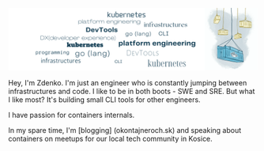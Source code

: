 ![banner](banner.png)

Hey, I'm Zdenko. I'm just an engineer who is constantly jumping between infrastructures and code. I like to be in both boots - SWE and SRE. But what I like most? It's building small CLI tools for other engineers.

I have passion for containers internals.

In my spare time, I'm [blogging] (okontajneroch.sk) and speaking about containers on meetups for our local tech community in Kosice.
